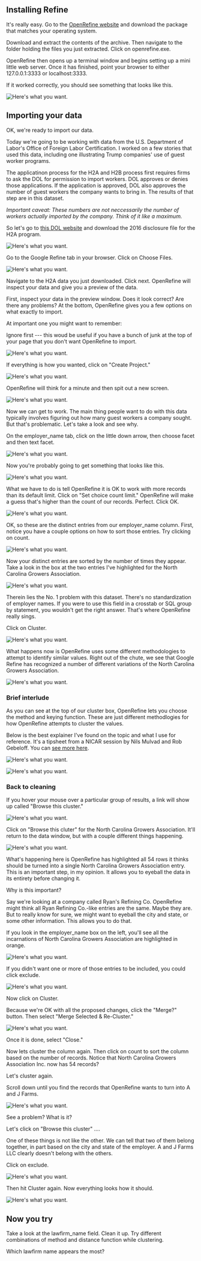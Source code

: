 

## Installing Refine

It's really easy. Go to the [OpenRefine website](http://openrefine.org/download.html) and download the package that matches your operating system.

Download and extract the contents of the archive. Then navigate to the folder holding the files you just extracted. Click on openrefine.exe. 

OpenRefine then opens up a terminal window and begins setting up a mini little web server. Once it has finished, point your browser to either 127.0.0.1:3333 or localhost:3333. 

If it worked correctly, you should see something that looks like this. 


![Here's what you want.](../master/refine1.jpg)

## Importing your data 

OK, we're ready to import our data. 

Today we're going to be working with data from the U.S. Department of Labor's Office of Foreign Labor Certification. I worked on a few stories that used this data, including one illustrating Trump companies' use of guest worker programs.

The applicatinon process for the H2A and H2B process first requires firms to ask the DOL for permission to import workers. DOL approves or denies those applications. If the application is approved, DOL also approves the number of guest workers the company wants to bring in. The results of that step are in this dataset. 

*Important caveat: These numbers are not neccessarily the number of workers actually imported by the company. Think of it like a maximum.*

So let's go to [this DOL website](https://www.foreignlaborcert.doleta.gov/performancedata.cfm) and download the 2016 disclosure file for the H2A program. 


![Here's what you want.](../master/refine3.jpg)

Go to the Google Refine tab in your browser. Click on Choose Files. 


![Here's what you want.](../master/refine2.jpg)

Navigate to the H2A data you just downloaded. Click next. OpenRefine will inspect your data and give you a preview of the data. 

First, inspect your data in the preview window. Does it look correct? Are there any problems? At the bottom, OpenRefine gives you a few options on what exactly to import.

At important one you might want to remember: 

Ignore first --- this woud be useful if you have a bunch of junk at the top of your page that you don't want OpenRefine to import. 


![Here's what you want.](../master/refine4.jpg)


If everything is how you wanted, click on "Create Project." 


![Here's what you want.](../master/refine5.jpg)


OpenRefine will think for a minute and then spit out a new screen. 


![Here's what you want.](../master/refine6.jpg)


Now we can get to work. The main thing people want to do with this data typically involves figuring out how many guest workers a company sought. But that's problematic. Let's take a look and see why. 

On the employer_name tab, click on the little down arrow, then choose facet and then text facet. 


![Here's what you want.](../master/refine7.jpg)


Now you're probably going to get something that looks like this. 


![Here's what you want.](../master/refine8.jpg)


What we have to do is tell OpenRefine it is OK to work with more records than its default limit. Click on "Set choice count limit." OpenRefine will make a guess that's higher than the count of our records. Perfect. Click OK. 


![Here's what you want.](../master/refine9.jpg)


OK, so these are the distinct entries from our employer_name column. First, notice you have a couple options on how to sort those entries. Try clicking on count. 


![Here's what you want.](../master/refine10.jpg)


Now your distinct entries are sorted by the number of times they appear. Take a look in the box at the two entries I've highlighted for the North Carolina Growers Association.


![Here's what you want.](../master/refine11.jpg)


Therein lies the No. 1 problem with this dataset. There's no standardization of employer names. If you were to use this field in a crosstab or SQL group by statement, you wouldn't get the right answer. That's where OpenRefine really sings. 

Click on Cluster.


![Here's what you want.](../master/refine12.jpg)


What happens now is OpenRefine uses some different methodologies to attempt to identify similar values. Right out of the chute, we see that Google Refine has recognized a number of different variations of the North Carolina Growers Association. 


![Here's what you want.](../master/refine13.jpg)


### Brief interlude

As you can see at the top of our cluster box, OpenRefine lets you choose the method and keying function. These are just different methodlogies for how OpenRefine attempts to cluster the values.

Below is the best explainer I've found on the topic and what I use for reference. It's a tipsheet from a NICAR session by Nils Mulvad and Rob Gebeloff. You can [see more here](https://github.com/gebelo/nicar2016/blob/master/refine.pdf).


![Here's what you want.](../master/refine14.jpg)

![Here's what you want.](../master/refine15.jpg)


### Back to cleaning 


If you hover your mouse over a particular group of results, a link will show up called "Browse this cluster." 


![Here's what you want.](../master/refine16.jpg)


Click on "Browse this cluter" for the North Carolina Growers Association. It'll return to the data window, but with a couple different things happening. 


![Here's what you want.](../master/refine17.jpg)


What's happening here is OpenRefine has highlighted all 54 rows it thinks should be turned into a single North Carolina Growers Association entry. This is an important step, in my opinion. It allows you to eyeball the data in its entirety before changing it. 

Why is this important?

Say we're looking at a company called Ryan's Refining Co. OpenRefine might think all Ryan Refining Co.-like entries are the same. Maybe they are. But to really know for sure, we might want to eyeball the city and state, or some other information. This allows you to do that. 

If you look in the employer_name box on the left, you'll see all the incarnations of North Carolina Growers Association are highlighted in orange. 



![Here's what you want.](../master/refine18.jpg)


If you didn't want one or more of those entries to be included, you could click exclude. 


![Here's what you want.](../master/refine19.jpg)


Now click on Cluster. 


Because we're OK with all the proposed changes, click the "Merge?" button. Then select "Merge Selected & Re-Cluster." 


![Here's what you want.](../master/refine20.jpg)


Once it is done, select "Close." 

Now lets cluster the column again. Then click on count to sort the column based on the number of records. Notice that North Carolina Growers Association Inc. now has 54 records?

Let's cluster again. 

Scroll down until you find the records that OpenRefine wants to turn into A and J Farms. 


![Here's what you want.](../master/refine21.jpg)


See a problem? What is it?

Let's click on "Browse this cluster" .... 

One of these things is not like the other. We can tell that two of them belong together, in part based on the city and state of the employer. A and J Farms LLC clearly doesn't belong with the others. 

Click on exclude. 


![Here's what you want.](../master/refine22.jpg)


Then hit Cluster again. Now everything looks how it should. 


![Here's what you want.](../master/refine23.jpg)



## Now you try

Take a look at the lawfirm_name field. Clean it up. Try different combinations of method and distance function while clustering. 

Which lawfirm name appears the most?




